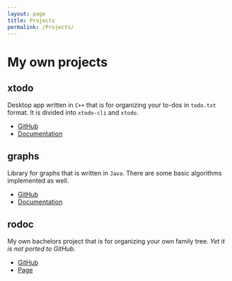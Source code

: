 ```yaml
---
layout: page
title: Projects
permalink: /Projects/
---
```


# My own projects

## xtodo

Desktop app written in `C++` that is for organizing your to-dos in `todo.txt` format. It is divided into `xtodo-cli` and `xtodo`.

- [GitHub](https://github.com/metury/xtodo)
- [Documentation]()

## graphs

Library for graphs that is written in `Java`. There are some basic algorithms implemented as well.

- [GitHub](https://github.com/metury/graphs)
- [Documentation]()

## rodoc

My own bachelors project that is for organizing your own family tree. *Yet it is not ported to GitHub.*

- [GitHub](https://github.com/rodoc-app/rodoc-app)
- [Page]()
